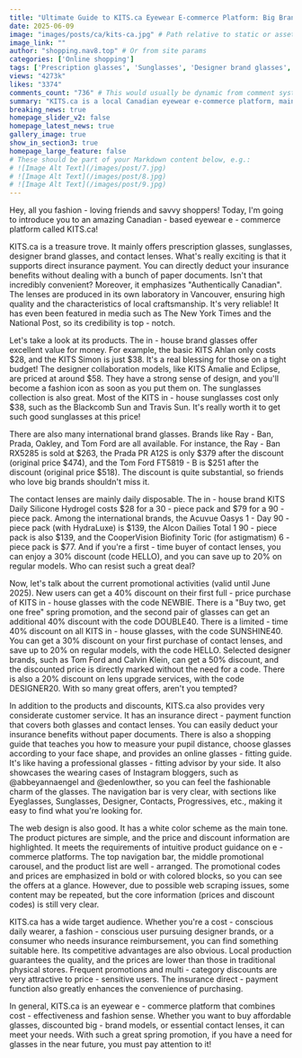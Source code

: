 ```yaml
---
title: "Ultimate Guide to KITS.ca Eyewear E-commerce Platform: Big Brand Discounts, In-house Low Prices, and a Spring Sale Extravaganza!"
date: 2025-06-09
image: "images/posts/ca/kits-ca.jpg" # Path relative to static or assets
image_link: ""
author: "shopping.nav8.top" # Or from site params
categories: ['Online shopping']
tags: ['Prescription glasses', 'Sunglasses', 'Designer brand glasses', 'Contact lenses', 'Insurance direct payment service', 'Purchase guide service', 'Online store platform', 'Online store service', 'Promotion Information Services']
views: "4273k"
likes: "3374"
comments_count: "736" # This would usually be dynamic from comment system
summary: "KITS.ca is a local Canadian eyewear e-commerce platform, mainly dealing in prescription glasses, sunglasses, contact lenses, etc. Its own-brand products offer high cost-performance, while there are significant discounts on international brands and many promotions on contact lenses. As of June 2025, it has rich promotions, considerate user service, and its web design meets users' needs. It has a wide audience and obvious advantages, making it worthy of attention for those with eyewear needs."
breaking_news: true   
homepage_slider_v2: false  
homepage_latest_news: true  
gallery_image: true  
show_in_section3: true
homepage_large_feature: false
# These should be part of your Markdown content below, e.g.:
# ![Image Alt Text](/images/post/7.jpg)
# ![Image Alt Text](/images/post/8.jpg)
# ![Image Alt Text](/images/post/9.jpg)
---
```


Hey, all you fashion - loving friends and savvy shoppers! Today, I'm going to introduce you to an amazing Canadian - based eyewear e - commerce platform called KITS.ca!

KITS.ca is a treasure trove. It mainly offers prescription glasses, sunglasses, designer brand glasses, and contact lenses. What's really exciting is that it supports direct insurance payment. You can directly deduct your insurance benefits without dealing with a bunch of paper documents. Isn't that incredibly convenient? Moreover, it emphasizes "Authentically Canadian". The lenses are produced in its own laboratory in Vancouver, ensuring high quality and the characteristics of local craftsmanship. It's very reliable! It has even been featured in media such as The New York Times and the National Post, so its credibility is top - notch.

Let's take a look at its products. The in - house brand glasses offer excellent value for money. For example, the basic KITS Ahlan only costs $28, and the KITS Simon is just $38. It's a real blessing for those on a tight budget! The designer collaboration models, like KITS Amalie and Eclipse, are priced at around $58. They have a strong sense of design, and you'll become a fashion icon as soon as you put them on. The sunglasses collection is also great. Most of the KITS in - house sunglasses cost only $38, such as the Blackcomb Sun and Travis Sun. It's really worth it to get such good sunglasses at this price!

There are also many international brand glasses. Brands like Ray - Ban, Prada, Oakley, and Tom Ford are all available. For instance, the Ray - Ban RX5285 is sold at $263, the Prada PR A12S is only $379 after the discount (original price $474), and the Tom Ford FT5819 - B is $251 after the discount (original price $518). The discount is quite substantial, so friends who love big brands shouldn't miss it.

The contact lenses are mainly daily disposable. The in - house brand KITS Daily Silicone Hydrogel costs $28 for a 30 - piece pack and $79 for a 90 - piece pack. Among the international brands, the Acuvue Oasys 1 - Day 90 - piece pack (with HydraLuxe) is $139, the Alcon Dailies Total 1 90 - piece pack is also $139, and the CooperVision Biofinity Toric (for astigmatism) 6 - piece pack is $77. And if you're a first - time buyer of contact lenses, you can enjoy a 30% discount (code HELLO), and you can save up to 20% on regular models. Who can resist such a great deal?

Now, let's talk about the current promotional activities (valid until June 2025). New users can get a 40% discount on their first full - price purchase of KITS in - house glasses with the code NEWBIE. There is a "Buy two, get one free" spring promotion, and the second pair of glasses can get an additional 40% discount with the code DOUBLE40. There is a limited - time 40% discount on all KITS in - house glasses, with the code SUNSHINE40. You can get a 30% discount on your first purchase of contact lenses, and save up to 20% on regular models, with the code HELLO. Selected designer brands, such as Tom Ford and Calvin Klein, can get a 50% discount, and the discounted price is directly marked without the need for a code. There is also a 20% discount on lens upgrade services, with the code DESIGNER20. With so many great offers, aren't you tempted?

In addition to the products and discounts, KITS.ca also provides very considerate customer service. It has an insurance direct - payment function that covers both glasses and contact lenses. You can easily deduct your insurance benefits without paper documents. There is also a shopping guide that teaches you how to measure your pupil distance, choose glasses according to your face shape, and provides an online glasses - fitting guide. It's like having a professional glasses - fitting advisor by your side. It also showcases the wearing cases of Instagram bloggers, such as @abbeyannaengel and @edenlowther, so you can feel the fashionable charm of the glasses. The navigation bar is very clear, with sections like Eyeglasses, Sunglasses, Designer, Contacts, Progressives, etc., making it easy to find what you're looking for.

The web design is also good. It has a white color scheme as the main tone. The product pictures are simple, and the price and discount information are highlighted. It meets the requirements of intuitive product guidance on e - commerce platforms. The top navigation bar, the middle promotional carousel, and the product list are well - arranged. The promotional codes and prices are emphasized in bold or with colored blocks, so you can see the offers at a glance. However, due to possible web scraping issues, some content may be repeated, but the core information (prices and discount codes) is still very clear.

KITS.ca has a wide target audience. Whether you're a cost - conscious daily wearer, a fashion - conscious user pursuing designer brands, or a consumer who needs insurance reimbursement, you can find something suitable here. Its competitive advantages are also obvious. Local production guarantees the quality, and the prices are lower than those in traditional physical stores. Frequent promotions and multi - category discounts are very attractive to price - sensitive users. The insurance direct - payment function also greatly enhances the convenience of purchasing.

In general, KITS.ca is an eyewear e - commerce platform that combines cost - effectiveness and fashion sense. Whether you want to buy affordable glasses, discounted big - brand models, or essential contact lenses, it can meet your needs. With such a great spring promotion, if you have a need for glasses in the near future, you must pay attention to it! 
